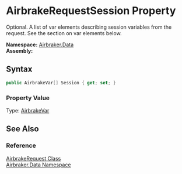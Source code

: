 AirbrakeRequestSession Property
===============================
Optional. A list of var elements describing session variables from the request. See the section on var elements below.

**Namespace:** [Airbraker.Data][1]  
**Assembly:**

Syntax
------

```csharp
public AirbrakeVar[] Session { get; set; }
```

### Property Value
Type: [AirbrakeVar][2]

See Also
--------

### Reference
[AirbrakeRequest Class][3]  
[Airbraker.Data Namespace][1]  

[1]: ../README.md
[2]: ../AirbrakeVar/README.md
[3]: README.md